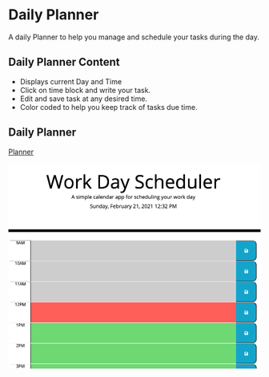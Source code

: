 # Daily Planner
A daily Planner to help you manage and schedule your tasks during the day.

## Daily Planner Content
* Displays current Day and Time 
* Click on time block and write your task.
* Edit and save task at any desired time.
* Color coded to help you keep track of tasks due time.





## Daily Planner

[Planner](https://jaimecedillo.github.io/daily-planner/)


![Application Screenshot](https://github.com/jaimecedillo/daily-planner/blob/main/screenshot.png)